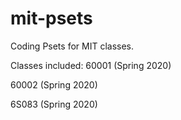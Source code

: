 # mit-psets
 Coding Psets for MIT classes.

Classes included:
60001 (Spring 2020)

60002 (Spring 2020)

6S083 (Spring 2020)
